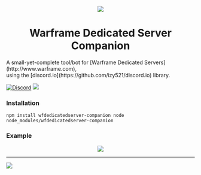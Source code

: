 <p align="center"><img src="http://i.imgur.com/EXYvYjW.png"></p>
<h1 align="center">Warframe Dedicated Server Companion</h1>
A small-yet-complete tool/bot for [Warframe Dedicated Servers](http://www.warframe.com), <br/>
using the [discord.io](https://github.com/izy521/discord.io) library.

[![Discord](https://discordapp.com/api/guilds/144519729044783104/widget.png)](http://discord.me/conclave) <img src="https://img.shields.io/npm/v/discord.io.svg">

### Installation
`npm install wfdedicatedserver-companion
node node_modules/wfdedicatedserver-companion`

<!-- ### [Documentation / Gitbooks](https://www.gitbook.com/book/izy521/discord-io/details) -->

### Example

<p align="center">
<img src="http://i.imgur.com/BDPRKa1.png"><br/>
<hr>
<img src="http://i.imgur.com/Tx9jR2z.png"><br/>
<!-- <hr> -->
<!-- <img src=""><br/> -->
</p>
